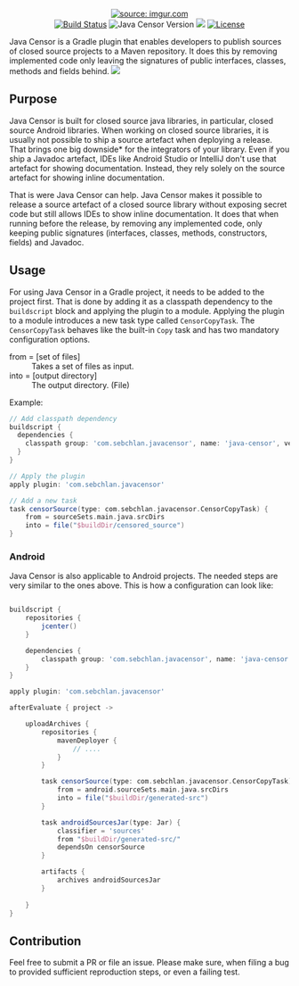 
<p align="center">
<a href="https://github.com/schlan/java-censor"><img src="https://i.imgur.com/P4jbfWm.png" title="source: imgur.com" /></a>
<br/>
<a href="https://travis-ci.org/schlan/java-censor"><img src="https://travis-ci.org/schlan/java-censor.svg?branch=master" alt="Build Status" /></a>
<img src="https://img.shields.io/maven-central/v/com.sebchlan.java/java-censor.svg" alt="Java Censor Version" />
<a href="https://oss.sonatype.org/content/repositories/snapshots/com/sebchlan/javacensor/java-censor/"> <img src="https://img.shields.io/nexus/s/https/oss.sonatype.org/com.sebchlan.javacensor/java-censor.svg" /></a>
<a href="https://github.com/schlan/java-censor/blob/master/LICENSE.md"><img src="https://img.shields.io/badge/License-Apache%202.0-blue.svg" alt="License" /></a>
</p>

Java Censor is a Gradle plugin that enables developers to publish sources of closed source projects to a Maven repository. It does this by removing implemented code only leaving the signatures of public interfaces, classes, methods and fields behind. 
<img src="https://i.imgur.com/XO8EQ1a.png" />


## Purpose

Java Censor is built for closed source java libraries, in particular, closed source Android libraries. When working on closed source libraries, it is usually not possible to ship a source artefact when deploying a release. 
That brings one big downside* for the integrators of your library. Even if you ship a Javadoc artefact, IDEs like Android Studio or IntelliJ don't use that artefact for showing documentation. Instead, they rely solely on the source artefact for showing inline documentation.  

That is were Java Censor can help. Java Censor makes it possible to release a source artefact of a closed source library without exposing secret code but still allows IDEs to show inline documentation. It does that when running before the release, by removing any implemented code, only keeping public signatures (interfaces, classes, methods, constructors, fields) and Javadoc. 

## Usage

For using Java Censor in a Gradle project, it needs to be added to the project first. That is done by adding it as a classpath dependency to the `buildscript` block and applying the plugin to a module. 
Applying the plugin to a module introduces a new task type called `CensorCopyTask`.  The `CensorCopyTask` behaves like the built-in `Copy` task and has two mandatory configuration options.

<dl>
  <dt>from = [set of files]</dt>
  <dd>Takes a set of files as input.</dd>

  <dt>into = [output directory]</dt>
  <dd>The output directory. (File)</dd>
</dl>

Example:

```gradle
// Add classpath dependency
buildscript {
  dependencies {
    classpath group: 'com.sebchlan.javacensor', name: 'java-censor', version: '1.0.0'
  }
}

// Apply the plugin
apply plugin: 'com.sebchlan.javacensor'

// Add a new task
task censorSource(type: com.sebchlan.javacensor.CensorCopyTask) {
    from = sourceSets.main.java.srcDirs
    into = file("$buildDir/censored_source")
}
```

### Android

Java Censor is also applicable to Android projects. The needed steps are very similar to the ones above. 
This is how a configuration can look like:

```gradle

buildscript {
    repositories {
        jcenter()
    }

    dependencies {
        classpath group: 'com.sebchlan.javacensor', name: 'java-censor', version: '1.0.0'
    }
}

apply plugin: 'com.sebchlan.javacensor'

afterEvaluate { project ->

    uploadArchives {
        repositories {
            mavenDeployer {
                // ....
            }
        }

        task censorSource(type: com.sebchlan.javacensor.CensorCopyTask) {
            from = android.sourceSets.main.java.srcDirs
            into = file("$buildDir/generated-src")
        }

        task androidSourcesJar(type: Jar) {
            classifier = 'sources'
            from "$buildDir/generated-src/"
            dependsOn censorSource
        }

        artifacts {
            archives androidSourcesJar
        }
        
    }
}
```

## Contribution 

Feel free to submit a PR or file an issue. Please make sure, when filing a bug to provided sufficient reproduction steps, or even a failing test. 

